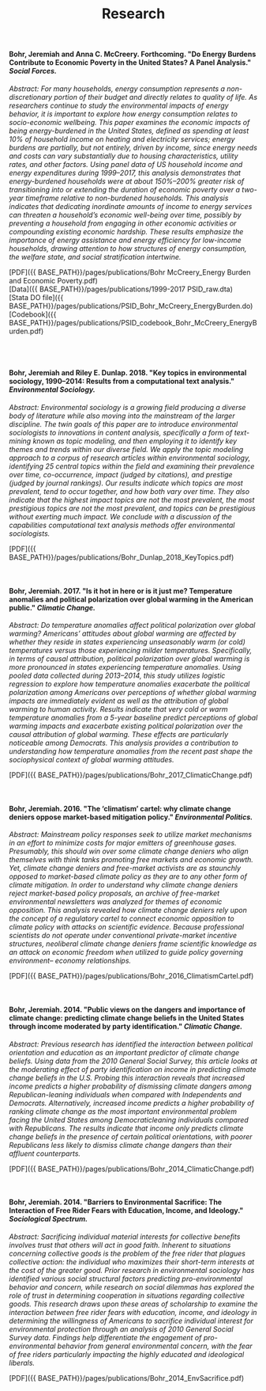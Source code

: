 ﻿---
layout: page
title: Research
description: Jeremiah Bohr's research
---
<!-- Google Tag Manager -->
<script>(function(w,d,s,l,i){w[l]=w[l]||[];w[l].push({'gtm.start':
new Date().getTime(),event:'gtm.js'});var f=d.getElementsByTagName(s)[0],
j=d.createElement(s),dl=l!='dataLayer'?'&l='+l:'';j.async=true;j.src=
'https://www.googletagmanager.com/gtm.js?id='+i+dl;f.parentNode.insertBefore(j,f);
})(window,document,'script','dataLayer','GTM-TW8FDKJ');</script>
<!-- End Google Tag Manager -->

<!-- Global site tag (gtag.js) - Google Analytics -->
<script async src="https://www.googletagmanager.com/gtag/js?id=UA-127467072-1"></script>
<script>
  window.dataLayer = window.dataLayer || [];
  function gtag(){dataLayer.push(arguments);}
  gtag('js', new Date());

  gtag('config', 'UA-127467072-1');
</script>

<!-- Google Tag Manager (noscript) -->
<noscript><iframe src="https://www.googletagmanager.com/ns.html?id=GTM-TW8FDKJ"
height="0" width="0" style="display:none;visibility:hidden"></iframe></noscript>
<!-- End Google Tag Manager (noscript) -->


#### Bohr, Jeremiah and Anna C. McCreery. Forthcoming. "Do Energy Burdens Contribute to Economic Poverty in the United States? A Panel Analysis." *Social Forces.*
*Abstract: For many households, energy consumption represents a non-discretionary portion of their budget and directly relates to quality of life. As researchers continue to study the environmental impacts of energy behavior, it is important to explore how energy consumption relates to socio-economic wellbeing. This paper examines the economic impacts of being energy-burdened in the United States, defined as spending at least 10% of household income on heating and electricity services; energy burdens are partially, but not entirely, driven by income, since energy needs and costs can vary substantially due to housing characteristics, utility rates, and other factors. Using panel data of US household income and energy expenditures during 1999–2017, this analysis demonstrates that energy-burdened households were at about 150%–200% greater risk of transitioning into or extending the duration of economic poverty over a
two-year timeframe relative to non-burdened households. This analysis indicates that dedicating inordinate amounts of income to energy services can threaten a household’s economic well-being over time, possibly by preventing a household from engaging in other economic activities or compounding existing economic hardship. These results emphasize the importance of energy assistance and energy efficiency for low-income households, drawing attention to how structures of energy consumption, the welfare state, and social stratification intertwine.*

[PDF]({{ BASE_PATH}}/pages/publications/Bohr McCreery_Energy Burden and Economic Poverty.pdf)
<br />
[Data]({{ BASE_PATH}}/pages/publications/1999-2017 PSID_raw.dta)
<br />
[Stata DO file]({{ BASE_PATH}}/pages/publications/PSID_Bohr_McCreery_EnergyBurden.do)
<br />
[Codebook]({{ BASE_PATH}}/pages/publications/PSID_codebook_Bohr_McCreery_EnergyBurden.pdf)

<br />
<br />


#### Bohr, Jeremiah and Riley E. Dunlap. 2018. "Key topics in environmental sociology, 1990–2014: Results from a computational text analysis."  *Environmental Sociology.*
*Abstract: Environmental sociology is a growing field producing a diverse body of literature while also moving into the mainstream of the larger discipline. The twin goals of this paper are to introduce environmental sociologists to innovations in content analysis, specifically a form of text-mining known as topic modeling, and then employing it to identify key themes and trends within our diverse field. We apply the topic modeling approach to a corpus of research articles within environmental sociology, identifying 25 central topics within the field and examining their prevalence over time, co-occurrence, impact (judged by citations), and prestige (judged by journal rankings). Our results indicate which topics are most prevalent, tend to occur together, and how both vary over time. They also indicate that the highest impact topics are not the most prevalent, the most prestigious topics are not the most prevalent, and topics can be prestigious without exerting much impact. We conclude with a discussion of the capabilities computational text analysis methods offer environmental sociologists.*

[PDF]({{ BASE_PATH}}/pages/publications/Bohr_Dunlap_2018_KeyTopics.pdf)

<br />


#### Bohr, Jeremiah. 2017. "Is it hot in here or is it just me? Temperature anomalies and political polarization over global warming in the American public."  *Climatic Change.*
*Abstract: Do temperature anomalies affect political polarization over global warming? Americans’ attitudes about global warming are affected by whether they reside in states experiencing unseasonably warm (or cold) temperatures versus those experiencing milder temperatures. Specifically, in terms of causal attribution, political polarization over global warming is more pronounced in states experiencing temperature anomalies. Using pooled data collected during 2013–2014, this study utilizes logistic regression to explore how temperature anomalies exacerbate the political polarization among Americans over perceptions of whether global warming impacts are immediately evident as well as the attribution of global warming to human activity. Results indicate that very cold or warm temperature anomalies from a 5-year baseline predict perceptions of global warming impacts and exacerbate existing political polarization over the causal attribution of global warming. These effects are particularly noticeable among Democrats. This analysis provides a contribution to understanding how temperature anomalies from the recent past shape the sociophysical context of global warming attitudes.*

[PDF]({{ BASE_PATH}}/pages/publications/Bohr_2017_ClimaticChange.pdf)

<br />
    

#### Bohr, Jeremiah. 2016. "The ‘climatism’ cartel: why climate change deniers oppose market-based mitigation policy."  *Environmental Politics.*
*Abstract: Mainstream policy responses seek to utilize market mechanisms in an effort to
minimize costs for major emitters of greenhouse gases. Presumably, this
should win over some climate change deniers who align themselves with
think tanks promoting free markets and economic growth. Yet, climate change
deniers and free-market activists are as staunchly opposed to market-based
climate policy as they are to any other form of climate mitigation. In order to
understand why climate change deniers reject market-based policy proposals,
an archive of free-market environmental newsletters was analyzed for themes
of economic opposition. This analysis revealed how climate change deniers
rely upon the concept of a regulatory cartel to connect economic opposition
to climate policy with attacks on scientific evidence. Because professional
scientists do not operate under conventional private-market incentive structures,
neoliberal climate change deniers frame scientific knowledge as an
attack on economic freedom when utilized to guide policy governing environment–
economy relationships.*

[PDF]({{ BASE_PATH}}/pages/publications/Bohr_2016_ClimatismCartel.pdf)

<br />


#### Bohr, Jeremiah. 2014. "Public views on the dangers and importance of climate change: predicting climate change beliefs in the United States through income moderated by party identification." *Climatic Change.*
*Abstract: Previous research has identified the interaction between political orientation and education as an important predictor of climate change beliefs. Using data from the 2010
General Social Survey, this article looks at the moderating effect of party identification on income in predicting climate change beliefs in the U.S. Probing this interaction reveals that increased income predicts a higher probability of dismissing climate dangers among Republican-leaning individuals when compared with Independents and Democrats. Alternatively, increased income predicts a higher probability of ranking climate change as the most important environmental problem facing the United States among Democraticleaning
individuals compared with Republicans. The results indicate that income only predicts climate change beliefs in the presence of certain political orientations, with poorer Republicans
less likely to dismiss climate change dangers than their affluent counterparts.*

[PDF]({{ BASE_PATH}}/pages/publications/Bohr_2014_ClimaticChange.pdf)

<br />


#### Bohr, Jeremiah. 2014. "Barriers to Environmental Sacrifice: The Interaction of Free Rider Fears with Education, Income, and Ideology." *Sociological Spectrum.*
*Abstract: Sacrificing individual material interests for collective benefits involves trust that others will act in good faith. Inherent to situations concerning collective goods is the problem of the free rider that plagues collective action: the individual who maximizes their short-term interests at the cost of the greater good. Prior research in environmental sociology has identified various social structural factors predicting pro-environmental behavior and concern, while research on social dilemmas has explored the role of trust in determining cooperation in situations regarding collective goods. This research draws upon these areas of scholarship to examine the interaction between free rider fears with education, income, and ideology in determining the willingness of Americans to sacrifice individual interest for environmental protection through an analysis of 2010 General Social Survey data. Findings help differentiate the engagement of pro-environmental behavior from general environmental concern, with the fear of free riders particularly impacting the highly educated and ideological liberals.*

[PDF]({{ BASE_PATH}}/pages/publications/Bohr_2014_EnvSacrifice.pdf)

<br />

<!-- Note: this is how to write a comment in HTML. Everything in here won't show up on your webpage.-->

<!--
To increase the size of the title, use fewer # in front of the paper title.
To decrease the size of the title, use more #. 
To remove the italics, remove the * before and after the description
To remove the underline from the title, remove the <u> tags (<u> and </u>)
-->